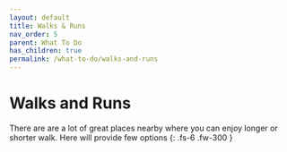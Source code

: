 ```yaml
---
layout: default
title: Walks & Runs
nav_order: 5
parent: What To Do
has_children: true
permalink: /what-to-do/walks-and-runs
---
```

# Walks and Runs

There are are a lot of great places nearby where you can enjoy longer or shorter walk. Here will provide few options
{: .fs-6 .fw-300 }

